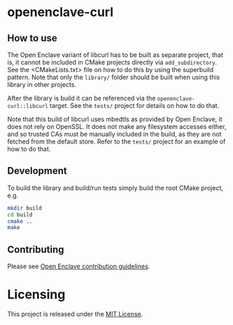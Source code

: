 # openenclave-curl

## How to use

The Open Enclave variant of libcurl has to be built as separate project, that is,
it cannot be included in CMake projects directly via `add_subdirectory`.
See the <CMakeLists.txt> file on how to do this by using the superbuild pattern.
Note that only the `library/` folder should be built when using this library in
other projects.

After the library is build it can be referenced via the `openenclave-curl::libcurl` target.
See the `tests/` project for details on how to do that.

Note that this build of libcurl uses mbedtls as provided by Open Enclave,
it does not rely on OpenSSL. It does not make any filesystem accesses either,
and so trusted CAs must be manually included in the build, as they are not fetched
from the default store. Refer to the `tests/` project for an example of how to do that.

## Development

To build the library and build/run tests simply build the root CMake project, e.g.

```sh
mkdir build
cd build
cmake ..
make
```

Contributing
------------

Please see [Open Enclave contribution guidelines](https://github.com/openenclave/openenclave#contributing).

Licensing
=========

This project is released under the
[MIT License](https://github.com/openenclave/openenclave/blob/master/LICENSE).
